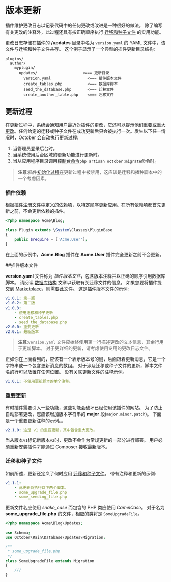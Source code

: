 # 版本更新

插件维护更改日志以记录代码中的任何更改或改进是一种很好的做法。 除了编写有关更改的注释外，此过程还具有按正确顺序执行 [迁移和种子文件](../database/structure.md) 的实用功能。

更改日志存储在插件的 **/updates** 目录中名为 `version.yaml` 的 YAML 文件中，该文件与迁移和种子文件共存。 这个例子显示了一个典型的插件更新目录结构:

```
plugins/
  author/
    myplugin/
      updates/                    <=== 更新目录
        version.yaml                <=== 插件版本文件
        create_tables.php           <=== 数据库脚本
        seed_the_database.php       <=== 迁移文件
        create_another_table.php    <=== 迁移文件
```

<a id="oc-update-process"></a>
## 更新过程

在更新过程中，系统会通知用户最近对插件的更改，它还可以提示他们[重要或重大更改](#oc-important-updates)。任何给定的迁移或种子文件在成功更新后只会被执行一次。发生以下任一情况时，October 会自动执行更新过程:

1. 当管理员登录后台时。
1. 当系统使用后台区域的更新功能进行更新时。
1. 当从应用程序目录调用[控制台命令](../console/commands.md#oc-database-migration)`php artisan october:migrate`命令时。

> **注意**:插件[初始化过程](../plugin/registration.md#oc-routing-and-initialization)在更新过程中被禁用，这应该是迁移和播种脚本中的一个考虑因素。

### 插件依赖

根据[插件注册文件中定义的依赖项](../plugin/registration.md#oc-dependency-definitions)，以特定顺序更新应用。在所有依赖项都首先更新之前，不会更新依赖的插件。

```php
<?php namespace Acme\Blog;

class Plugin extends \System\Classes\PluginBase
{
    public $require = ['Acme.User'];
}
```

在上面的示例中，**Acme.Blog** 插件在 **Acme.User** 插件完全更新之前不会更新。

##插件版本文件

**version.yaml** 文件称为 *插件版本文件*，包含版本注释并以正确的顺序引用数据库脚本。 请阅读 [数据库结构](../database/structure.md) 文章以获取有关迁移文件的信息。 如果您要将插件提交到 [Marketplace](https://octobercms.com/help/site/marketplace)，则需要此文件。 这是插件版本文件的示例:

```yaml
v1.0.1: 第一版
v1.0.2: 第二版
v1.0.3:
    - 使用迁移和种子更新
    - create_tables.php
    - seed_the_database.php
v2.0.0: 重要更新
v2.0.1: 最新版本
```

> **注意**:`version.yaml` 文件应始终使用第一行描述更改的文本信息，其余行用于更新脚本。 对于更详细的更新，请考虑使用专用的更改日志文件。

正如你在上面看到的，应该有一个表示版本号的键，后面跟着更新消息，它是一个字符串或一个包含更新消息的数组。 对于涉及迁移或种子文件的更新，脚本文件名的行可以放置在任何位置。 没有关联更新文件的注释示例。

```yaml
v1.0.1: 不使用更新脚本的单个注释。
```

<a id="oc-important-updates"></a>
### 重要更新

有时插件需要引入一些功能，这些功能会破坏已经使用该插件的网站。 为了防止自动部署更改，您应该增加版本字符串的 **major** 段(`major.minor.patch`)。 下面是一个重要更新注释的示例。。

```yaml
v2.1.0: 这是 v1 的重要更新，其中包含重大更改。
```

当从版本`v1`标记新版本`v2`时，更改不会作为常规更新的一部分进行部署。 用户必须重新安装插件才能通过 Composer 接收最新版本。

<a id="oc-migration-files"></a>
### 迁移和种子文件

如前所述，更新还定义了何时应用 [迁移和种子文件](../database/structure.md)。 带有注释和更新的示例:

```yaml
v1.1.1:
    - 此更新将执行以下两个脚本。
    - some_upgrade_file.php
    - some_seeding_file.php
```

更新文件名应使用 *snake_case* 而包含的 PHP 类应使用 *CamelCase*。 对于名为 **some_upgrade_file.php** 的文件，相应的类将是 `SomeUpgradeFile`。

```php
<?php namespace Acme\Blog\Updates;

use Schema;
use October\Rain\Database\Updates\Migration;

/**
 * some_upgrade_file.php
 */
class SomeUpgradeFile extends Migration
{
    ///
}
```
